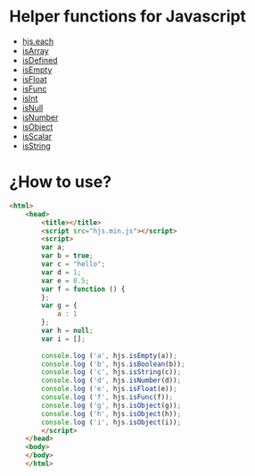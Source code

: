 Helper functions for Javascript
======
- [hjs.each](https://github.com/olaferlandsen/Helper-function-for-Javascript/wiki/hjs.each)
- [isArray](https://github.com/olaferlandsen/Helper-function-for-Javascript/wiki/hjs.isArray)
- [isDefined](https://github.com/olaferlandsen/Helper-function-for-Javascript/wiki/hjs.isdefined)
- [isEmpty](https://github.com/olaferlandsen/Helper-function-for-Javascript/wiki/hjs.isempty)
- [isFloat](https://github.com/olaferlandsen/Helper-function-for-Javascript/wiki/hjs.isFloat)
- [isFunc](https://github.com/olaferlandsen/Helper-function-for-Javascript/wiki/hjs.isfunc)
- [isInt](https://github.com/olaferlandsen/Helper-function-for-Javascript/wiki/hjs.isint)
- [isNull](https://github.com/olaferlandsen/Helper-function-for-Javascript/wiki/hjs.isnull)
- [isNumber](https://github.com/olaferlandsen/Helper-function-for-Javascript/wiki/hjs.isnumber)
- [isObject](https://github.com/olaferlandsen/Helper-function-for-Javascript/wiki/hjs.isobject)
- [isScalar](https://github.com/olaferlandsen/Helper-function-for-Javascript/wiki/hjs.isscalar)
- [isString](https://github.com/olaferlandsen/Helper-function-for-Javascript/wiki/hjs.isstring)


¿How to use?
====
```html
<html>
    <head>
        <title></title>
        <script src="hjs.min.js"></script>
        <script>
        var a;
        var b = true;
        var c = "hello";
        var d = 1;
        var e = 0.5;
        var f = function () {
        };
        var g = {
            a : 1
        };
        var h = null;
        var i = [];
        
        console.log ('a', hjs.isEmpty(a));
        console.log ('b', hjs.isBoolean(b));
        console.log ('c', hjs.isString(c));
        console.log ('d', hjs.isNumber(d));
        console.log ('e', hjs.isFloat(e));
        console.log ('f', hjs.isFunc(f));
        console.log ('g', hjs.isObject(g));
        console.log ('h', hjs.isObject(h));
        console.log ('i', hjs.isObject(i));
        </script>
    </head>
    <body>
    </body>
    </html>
```
